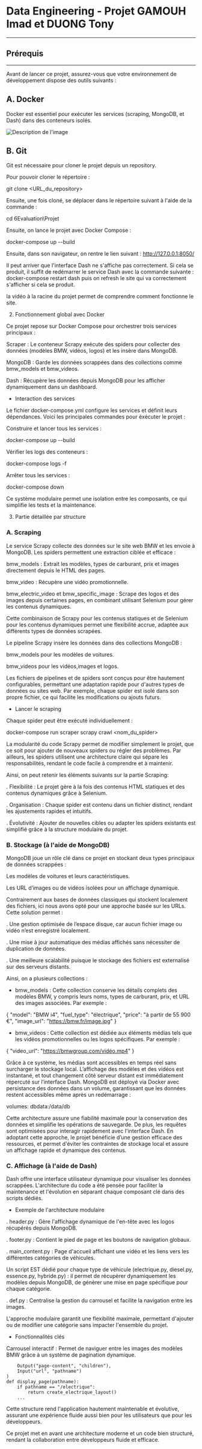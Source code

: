 # Data Engineering - Projet GAMOUH Imad et DUONG Tony 
___

## Prérequis ##
___
Avant de lancer ce projet, assurez-vous que votre environnement de développement dispose des outils suivants :


## A. Docker ##

Docker est essentiel pour exécuter les services (scraping, MongoDB, et Dash) dans des conteneurs isolés.

![Description de l'image](Accueil.png)

## B. Git ##

Git est nécessaire pour cloner le projet depuis un repository.

Pour pouvoir cloner le répertoire :

git clone <URL_du_repository>

Ensuite, une fois cloné, se déplacer dans le répertoire suivant à l'aide de la commande :

cd 6Evaluation\Projet

Ensuite, on lance le projet avec Docker Compose :

docker-compose up --build

Ensuite, dans son navigateur, on rentre le lien suivant : http://127.0.0.1:8050/

Il peut arriver que l'interface Dash ne s'affiche pas correctement. Si cela se produit, il suffit de redémarrer le service Dash avec la commande suivante : docker-compose restart dash puis on refresh le site qui va correctement s'afficher si cela se produit.

la vidéo à la racine du projet permet de comprendre comment fonctionne le site.

2. Fonctionnement global avec Docker

Ce projet repose sur Docker Compose pour orchestrer trois services principaux :

Scraper : Le conteneur Scrapy exécute des spiders pour collecter des données (modèles BMW, vidéos, logos) et les insère dans MongoDB.

MongoDB : Garde les données scrappées dans des collections comme bmw_models et bmw_videos.

Dash : Récupère les données depuis MongoDB pour les afficher dynamiquement dans un dashboard.

- Interaction des services

Le fichier docker-compose.yml configure les services et définit leurs dépendances. Voici les principales commandes pour éxécuter le projet :

Construire et lancer tous les services :

docker-compose up --build

Vérifier les logs des conteneurs :

docker-compose logs -f

Arrêter tous les services :

docker-compose down

Ce système modulaire permet une isolation entre les composants, ce qui simplifie les tests et la maintenance.

3. Partie détaillée par structure

### A. Scraping ###

Le service Scrapy collecte des données sur le site web BMW et les envoie à MongoDB. Les spiders permettent une extraction ciblée et efficace :

bmw_models : Extrait les modèles, types de carburant, prix et images directement depuis le HTML des pages.

bmw_video : Récupère une vidéo promotionnelle.

bmw_electric_video et bmw_specific_image : Scrape des logos et des images depuis certaines pages, en combinant utilisant Selenium pour gérer les contenus dynamiques.

Cette combinaison de Scrapy pour les contenus statiques et de Selenium pour les contenus dynamiques permet une flexibilité accrue, adaptée aux différents types de données scrapées.


Le pipeline Scrapy insère les données dans des collections MongoDB :

bmw_models pour les modèles de voitures.

bmw_videos pour les vidéos,images et logos.

Les fichiers de pipelines et de spiders sont conçus pour être hautement configurables, permettant une adaptation rapide pour d'autres types de données ou sites web. Par exemple, chaque spider est isolé dans son propre fichier, ce qui facilite les modifications ou ajouts futurs.

 - Lancer le scraping

Chaque spider peut être exécuté individuellement :

docker-compose run scraper scrapy crawl <nom_du_spider>

La modularité du code Scrapy permet de modifier simplement le projet, que ce soit pour ajouter de nouveaux spiders ou régler des problèmes. Par ailleurs, les spiders utilisent une architecture claire qui sépare les responsabilités, rendant le code facile à comprendre et à maintenir.

Ainsi, on peut retenir les éléments suivants sur la partie Scraping:

. Flexibilité : Le projet gère à la fois des contenus HTML statiques et des contenus dynamiques grâce à Selenium.

. Organisation : Chaque spider est contenu dans un fichier distinct, rendant les ajustements rapides et intuitifs.

. Évolutivité : Ajouter de nouvelles cibles ou adapter les spiders existants est simplifié grâce à la structure modulaire du projet.


### B. Stockage (à l'aide de MongoDB) ###

MongoDB joue un rôle clé dans ce projet en stockant deux types principaux de données scrappées :

Les modèles de voitures et leurs caractéristiques.

Les URL d’images ou de vidéos isolées pour un affichage dynamique.

Contrairement aux bases de données classiques qui stockent localement des fichiers, ici nous avons opté pour une approche basée sur les URLs. Cette solution permet :

. Une gestion optimisée de l’espace disque, car aucun fichier image ou vidéo n’est enregistré localement.

. Une mise à jour automatique des médias affichés sans nécessiter de duplication de données.

. Une meilleure scalabilité puisque le stockage des fichiers est externalisé sur des serveurs distants.

Ainsi, on a plusieurs collections :

- bmw_models : Cette collection conserve les détails complets des modèles BMW, y compris leurs noms, types de carburant, prix, et URL des images associées. Par exemple :

{
    "model": "BMW i4",
    "fuel_type": "électrique",
    "price": "à partir de 55 900 €",
    "image_url": "https://bmw.fr/image.jpg"
}

- bmw_videos : Cette collection est dédiée aux éléments médias tels que les vidéos promotionnelles ou les logos spécifiques. Par exemple :

{
    "video_url": "https://bmwgroup.com/vidéo.mp4"
}

Grâce à ce système, les médias sont accessibles en temps réel sans surcharger le stockage local. L’affichage des modèles et des vidéos est instantané, et tout changement côté serveur distant est immédiatement répercuté sur l’interface Dash.
MongoDB est déployé via Docker avec persistance des données dans un volume, garantissant que les données restent accessibles même après un redémarrage :

volumes:
  dbdata:/data/db

Cette architecture assure une fiabilité maximale pour la conservation des données et simplifie les opérations de sauvegarde. De plus, les requêtes sont optimisées pour interagir rapidement avec l'interface Dash.
En adoptant cette approche, le projet bénéficie d’une gestion efficace des ressources, et permet d'éviter les contraintes de stockage local et assure un affichage rapide et dynamique des contenus.


### C. Affichage (à l'aide de Dash) ###

Dash offre une interface utilisateur dynamique pour visualiser les données scrappées. L'architecture du code a été pensée pour faciliter la maintenance et l'évolution en séparant chaque composant clé dans des scripts dédiés.

- Exemple de l'architecture modulaire

. header.py : Gère l'affichage dynamique de l'en-tête avec les logos récupérés depuis MongoDB.

. footer.py : Contient le pied de page et les boutons de navigation globaux.

. main_content.py : Page d'accueil affichant une vidéo et les liens vers les différentes catégories de véhicules.

Un script EST dédié pour chaque type de véhicule (electrique.py, diesel.py, essence.py, hybride.py) : il permet de récupèrer dynamiquement les modèles depuis MongoDB, de génèrer une mise en page spécifique pour chaque catégorie.

. def.py : Centralise la gestion du carrousel et facilite la navigation entre les images.

L'approche modulaire garantit une flexibilité maximale, permettant d'ajouter ou de modifier une catégorie sans impacter l'ensemble du projet.

- Fonctionnalités clés

Carrousel interactif :
Permet de naviguer entre les images des modèles BMW grâce à un système de pagination dynamique.

```@app.callback(
    Output("page-content", "children"),
    Input("url", "pathname")
)
def display_page(pathname):
    if pathname == "/electrique":
        return create_electrique_layout()
    ...
```
Cette structure rend l'application hautement maintenable et évolutive, assurant une expérience fluide aussi bien pour les utilisateurs que pour les développeurs.

Ce projet met en avant une architecture moderne et un code bien structuré, rendant la collaboration entre développeurs fluide et efficace.

